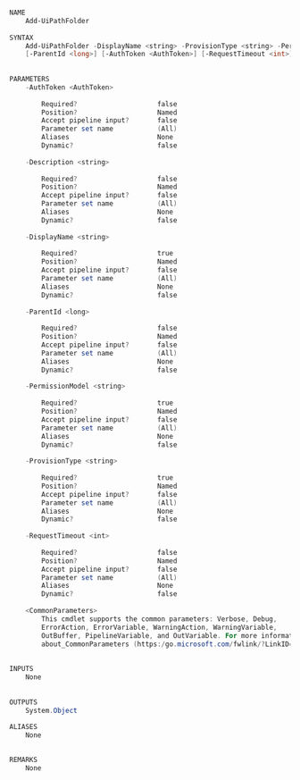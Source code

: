 ﻿```PowerShell

NAME
    Add-UiPathFolder
    
SYNTAX
    Add-UiPathFolder -DisplayName <string> -ProvisionType <string> -PermissionModel <string> [-Description <string>] 
    [-ParentId <long>] [-AuthToken <AuthToken>] [-RequestTimeout <int>]  [<CommonParameters>]
    
    
PARAMETERS
    -AuthToken <AuthToken>
        
        Required?                    false
        Position?                    Named
        Accept pipeline input?       false
        Parameter set name           (All)
        Aliases                      None
        Dynamic?                     false
        
    -Description <string>
        
        Required?                    false
        Position?                    Named
        Accept pipeline input?       false
        Parameter set name           (All)
        Aliases                      None
        Dynamic?                     false
        
    -DisplayName <string>
        
        Required?                    true
        Position?                    Named
        Accept pipeline input?       false
        Parameter set name           (All)
        Aliases                      None
        Dynamic?                     false
        
    -ParentId <long>
        
        Required?                    false
        Position?                    Named
        Accept pipeline input?       false
        Parameter set name           (All)
        Aliases                      None
        Dynamic?                     false
        
    -PermissionModel <string>
        
        Required?                    true
        Position?                    Named
        Accept pipeline input?       false
        Parameter set name           (All)
        Aliases                      None
        Dynamic?                     false
        
    -ProvisionType <string>
        
        Required?                    true
        Position?                    Named
        Accept pipeline input?       false
        Parameter set name           (All)
        Aliases                      None
        Dynamic?                     false
        
    -RequestTimeout <int>
        
        Required?                    false
        Position?                    Named
        Accept pipeline input?       false
        Parameter set name           (All)
        Aliases                      None
        Dynamic?                     false
        
    <CommonParameters>
        This cmdlet supports the common parameters: Verbose, Debug,
        ErrorAction, ErrorVariable, WarningAction, WarningVariable,
        OutBuffer, PipelineVariable, and OutVariable. For more information, see 
        about_CommonParameters (https:/go.microsoft.com/fwlink/?LinkID=113216). 
    
    
INPUTS
    None
    
    
OUTPUTS
    System.Object
    
ALIASES
    None
    

REMARKS
    None



```
